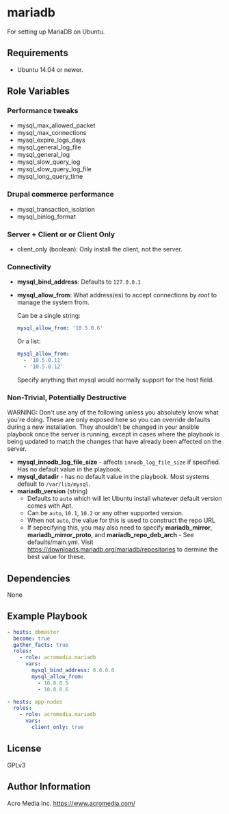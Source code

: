 mariadb
======

For setting up MariaDB on Ubuntu.


Requirements
------------
* Ubuntu 14.04 or newer.

Role Variables
--------------
### Performance tweaks
* mysql_max_allowed_packet
* mysql_max_connections
* mysql_expire_logs_days
* mysql_general_log_file
* mysql_general_log
* mysql_slow_query_log
* mysql_slow_query_log_file
* mysql_long_query_time

### Drupal commerce performance
* mysql_transaction_isolation
* mysql_binlog_format

### Server + Client or or Client Only
* client_only (boolean): Only install the client, not the server.

### Connectivity
* **mysql_bind_address**: Defaults to `127.0.0.1`
* **mysql_allow_from**: What address(es) to accept connections by *root* to manage the system from.

  Can be a single string:
  ```yaml
  mysql_allow_from: '10.5.0.6'
  ```
  Or a list:
  ```yaml
  mysql_allow_from:
    - '10.5.0.11'
    - '10.5.0.12'
  ```
  Specify anything that mysql would normally support for the host field.

### Non-Trivial, Potentially Destructive

WARNING: Don't use any of the following unless you absolutely know what you're doing. These are only exposed here so you can override defaults during a new installation. They shouldn't be changed in your ansible playbook once the server is running, except in cases where the playbook is being updated to match the changes that have already been affected on the server.

* **mysql_innodb_log_file_size** - affects `innodb_log_file_size` if specified. Has no default value in the playbook.
* **mysql_datadir** - has no default value in the playbook. Most systems default to `/var/lib/mysql`.
* **mariadb_version** (string)
  - Defaults to `auto` which will let Ubuntu install whatever default version comes with Apt.
  - Can be `auto`, `10.1`, `10.2` or any other supported version.
  - When not `auto`, the value for this is used to construct the repo URL
  - If sepecifying this, you may also need to specify **mariadb_mirror**, **mariadb_mirror_proto**, and **mariadb_repo_deb_arch** - See defaults/main.yml. Visit https://downloads.mariadb.org/mariadb/repositories to dermine the best value for these.


Dependencies
------------

None

Example Playbook
----------------

```yaml
- hosts: dbmaster
  become: true
  gather_facts: true
  roles:
    - role: acromedia.mariadb
      vars:
        mysql_bind_address: 0.0.0.0
        mysql_allow_from:
          - 10.8.8.5
          - 10.8.8.6

- hosts: app-nodes
  roles:
    - role: acromedia.mariadb
      vars:
        client_only: true
```

License
-------

GPLv3

Author Information
------------------

Acro Media Inc.
https://www.acromedia.com/
